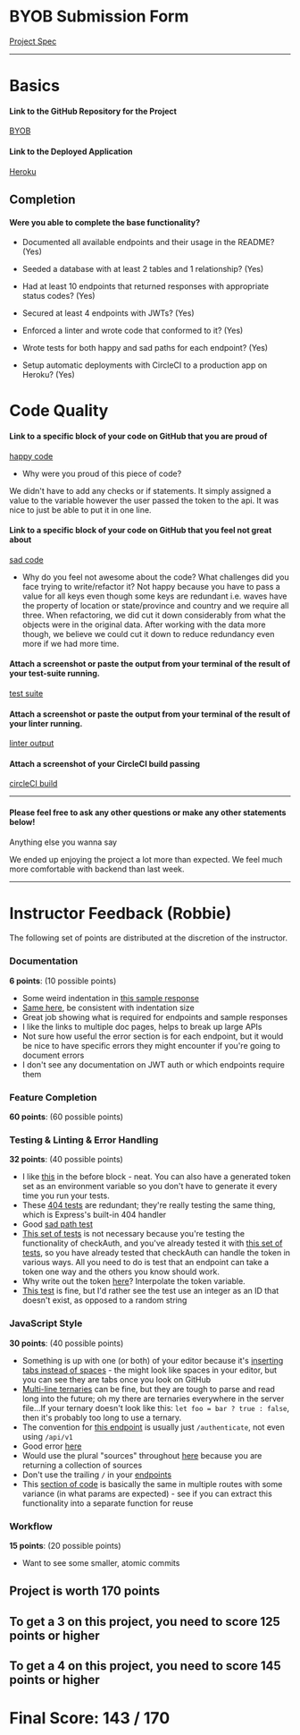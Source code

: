 # BYOB Submission Form

[Project Spec](http://frontend.turing.io/projects/build-your-own-backend.html)

------

# Basics

#### Link to the GitHub Repository for the Project
[BYOB](https://github.com/Kalikoze/Tsunamis_API)

#### Link to the Deployed Application
[Heroku](https://tsunami-byob.herokuapp.com/)


## Completion

#### Were you able to complete the base functionality?

* Documented all available endpoints and their usage in the README?
(Yes)

* Seeded a database with at least 2 tables and 1 relationship?
(Yes)

* Had at least 10 endpoints that returned responses with appropriate status codes?
(Yes)

* Secured at least 4 endpoints with JWTs?
(Yes)

* Enforced a linter and wrote code that conformed to it?
(Yes)

* Wrote tests for both happy and sad paths for each endpoint?
(Yes)

* Setup automatic deployments with CircleCI to a production app on Heroku?
(Yes)

# Code Quality

#### Link to a specific block of your code on GitHub that you are proud of
[happy code](https://github.com/Kalikoze/Tsunamis_API/blob/c19566a57b2c2fcf8b261693c8ae0a01492a67cf/server.js#L23)

* Why were you proud of this piece of code?

We didn't have to add any checks or if statements.  It simply assigned a value to the variable however the user passed the token to the api.  It was nice to just be able to put it in one line.

#### Link to a specific block of your code on GitHub that you feel not great about
[sad code](https://github.com/Kalikoze/Tsunamis_API/blob/c19566a57b2c2fcf8b261693c8ae0a01492a67cf/server.js#L185-L215)

* Why do you feel not awesome about the code? What challenges did you face trying to write/refactor it?
Not happy because you have to pass a value for all keys even though some keys are redundant i.e. waves have the property of location or state/province and country and we require all three.  When refactoring, we did cut it down considerably from what the objects were in the original data.  After working with the data more though, we believe we could cut it down to reduce redundancy even more if we had more time.  

#### Attach a screenshot or paste the output from your terminal of the result of your test-suite running.

[test suite](https://user-images.githubusercontent.com/25714149/31556954-39ede6d6-b004-11e7-8316-4d9c2b0cb57c.png)

#### Attach a screenshot or paste the output from your terminal of the result of your linter running.

[linter output](https://user-images.githubusercontent.com/25714149/31557058-9be5009a-b004-11e7-82ed-e82257838289.png)

#### Attach a screenshot of your CircleCI build passing

[circleCI build](https://user-images.githubusercontent.com/25714149/31557096-bade2918-b004-11e7-9ba9-bd8c1b805472.png)

-----

#### Please feel free to ask any other questions or make any other statements below!

Anything else you wanna say

We ended up enjoying the project a lot more than expected.  We feel much more comfortable with backend than last week.

-----


# Instructor Feedback (Robbie)

The following set of points are distributed at the discretion of the instructor.

### Documentation

**6 points**: (10 possible points)

- Some weird indentation in [this sample response](https://github.com/Kalikoze/Tsunamis_API/blob/master/documentation/source_GET.md)
- [Same here](https://github.com/Kalikoze/Tsunamis_API/blob/master/documentation/source_PATCH.md), be consistent with indentation size
- Great job showing what is required for endpoints and sample responses
- I like the links to multiple doc pages, helps to break up large APIs
- Not sure how useful the error section is for each endpoint, but it would be nice to have specific errors they might encounter if you're going to document errors
- I don't see any documentation on JWT auth or which endpoints require them

### Feature Completion

**60 points**: (60 possible points)

### Testing & Linting & Error Handling

**32 points**: (40 possible points)

- I like [this](https://github.com/Kalikoze/Tsunamis_API/blob/master/test/routes.spec.js#L50) in the before block - neat. You can also have a generated token set as an environment variable so you don't have to generate it every time you run your tests.
- These [404 tests](https://github.com/Kalikoze/Tsunamis_API/blob/master/test/routes.spec.js#L129-L135) are redundant; they're really testing the same thing, which is Express's built-in 404 handler
- Good [sad path test](https://github.com/Kalikoze/Tsunamis_API/blob/master/test/routes.spec.js#L166)
- [This set of tests](https://github.com/Kalikoze/Tsunamis_API/blob/master/test/routes.spec.js#L311-L335) is not necessary because you're testing the functionality of checkAuth, and you've already tested it with [this set of tests](https://github.com/Kalikoze/Tsunamis_API/blob/master/test/routes.spec.js#L195-L233), so you have already tested that checkAuth can handle the token in various ways. All you need to do is test that an endpoint can take a token one way and the others you know should work.
- Why write out the token [here](https://github.com/Kalikoze/Tsunamis_API/blob/master/test/routes.spec.js#L326)? Interpolate the token variable.
- [This test](https://github.com/Kalikoze/Tsunamis_API/blob/master/test/routes.spec.js#L671) is fine, but I'd rather see the test use an integer as an ID that doesn't exist, as opposed to a random string

### JavaScript Style

**30 points**: (40 possible points)

- Something is up with one (or both) of your editor because it's [inserting tabs instead of spaces](https://github.com/Kalikoze/Tsunamis_API/blob/master/server.js#L22-L36) - the might look like spaces in your editor, but you can see they are tabs once you look on GitHub
- [Multi-line ternaries](https://github.com/Kalikoze/Tsunamis_API/blob/master/server.js#L45-L47) can be fine, but they are tough to parse and read long into the future; oh my there are ternaries everywhere in the server file...If your ternary doesn't look like this: `let foo = bar ? true : false`, then it's probably too long to use a ternary.
- The convention for [this endpoint](https://github.com/Kalikoze/Tsunamis_API/blob/master/server.js#L38) is usually just `/authenticate`, not even using `/api/v1`
- Good error [here](https://github.com/Kalikoze/Tsunamis_API/blob/master/server.js#L42)
- Would use the plural "sources" throughout [here](https://github.com/Kalikoze/Tsunamis_API/blob/master/server.js#L57) because you are returning a collection of sources
- Don't use the trailing `/` in your [endpoints](https://github.com/Kalikoze/Tsunamis_API/blob/master/server.js#L74)
- This [section of code](https://github.com/Kalikoze/Tsunamis_API/blob/master/server.js#L95-L101) is basically the same in multiple routes with some variance (in what params are expected) - see if you can extract this functionality into a separate function for reuse

### Workflow

**15 points**: (20 possible points)

- Want to see some smaller, atomic commits

## Project is worth 170 points

## To get a 3 on this project, you need to score 125 points or higher
## To get a 4 on this project, you need to score 145 points or higher

# Final Score: 143 / 170
